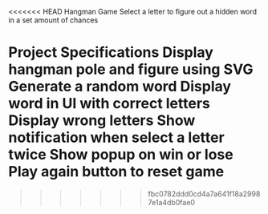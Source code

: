 <<<<<<< HEAD
Hangman Game
Select a letter to figure out a hidden word in a set amount of chances

Project Specifications
Display hangman pole and figure using SVG
Generate a random word
Display word in UI with correct letters
Display wrong letters
Show notification when select a letter twice
Show popup on win or lose
Play again button to reset game
=======

>>>>>>> fbc0782ddd0cd4a7a641f18a29987e1a4db0fae0
